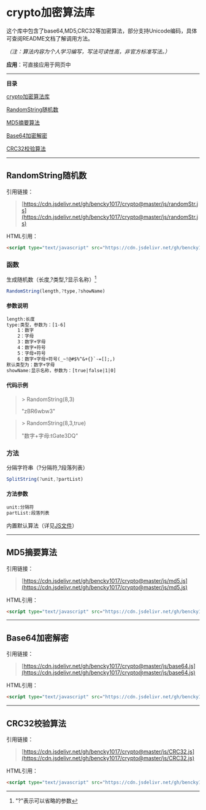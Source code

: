 crypto加密算法库
==

这个库中包含了base64,MD5,CRC32等加密算法，部分支持Unicode编码，具体可查阅README文档了解调用方法。

*（注：算法内容为个人学习编写，写法可读性高，非官方标准写法。）*

**应用**：可直接应用于网页中

---

**目录**

[crypto加密算法库](#crypto加密算法库) 

[RandomString随机数](#randomstring随机数) 

[MD5摘要算法](#md5摘要算法)

[Base64加密解密](#base64加密解密)

[CRC32校验算法](#crc32校验算法)

---

## RandomString随机数

引用链接：

> [https://cdn.jsdelivr.net/gh/bencky1017/crypto@master/js/randomStr.js](https://cdn.jsdelivr.net/gh/bencky1017/crypto@master/js/randomStr.js)

HTML引用：

```html
<script type="text/javascript" src="https://cdn.jsdelivr.net/gh/bencky1017/crypto@master/js/randomStr.js"></script>
```

### 函数

生成随机数（长度,?类型,?显示名称）[^符号解释]

```javascript
RandomString(length,?type,?showName)
```

#### 参数说明

```txt
length:长度
type:类型，参数为：[1-6]
	1：数字
	2：字母
	3：数字+字母
	4：数字+符号
	5：字母+符号
	6：数字+字母+符号(_~!@#$%^&+{}`-=[];,)
默认类型为：数字+字母
showName:显示名称，参数为：[true|false|1|0]
```

#### 代码示例

> \> RandomString(8,3)
>
> "zBR6wbw3"

> \> RandomString(8,3,true)
>
> "数字+字母:tGate3DQ"

### 方法

分隔字符串（?分隔符,?段落列表）

```javascript
SplitString(?unit,?partList)
```

#### 方法参数

```txt
unit:分隔符
partList:段落列表

```

内置默认算法（详见[JS文件](https://cdn.jsdelivr.net/gh/bencky1017/crypto@master/js/randomStr.js)）




---

## MD5摘要算法

引用链接：

> [https://cdn.jsdelivr.net/gh/bencky1017/crypto@master/js/md5.js](https://cdn.jsdelivr.net/gh/bencky1017/crypto@master/js/md5.js)

HTML引用：

```html
<script type="text/javascript" src="https://cdn.jsdelivr.net/gh/bencky1017/crypto@master/js/md5.js"></script>
```



---

## Base64加密解密

引用链接：

> [https://cdn.jsdelivr.net/gh/bencky1017/crypto@master/js/base64.js](https://cdn.jsdelivr.net/gh/bencky1017/crypto@master/js/base64.js)

HTML引用：

```html
<script type="text/javascript" src="https://cdn.jsdelivr.net/gh/bencky1017/crypto@master/js/base64.js"></script>
```



---

## CRC32校验算法

引用链接：

> [https://cdn.jsdelivr.net/gh/bencky1017/crypto@master/js/CRC32.js](https://cdn.jsdelivr.net/gh/bencky1017/crypto@master/js/CRC32.js)

HTML引用：

```html
<script type="text/javascript" src="https://cdn.jsdelivr.net/gh/bencky1017/crypto@master/js/CRC32.js"></script>
```



[^符号解释]: "?"表示可以省略的参数

